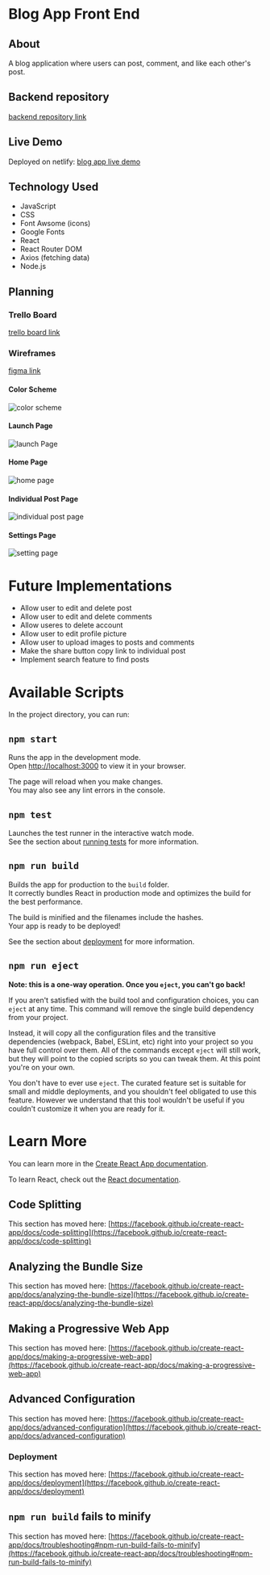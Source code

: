 # Blog App Front End

## About

A blog application where users can post, comment, and like each other's post.

## Backend repository

[backend repository link](https://github.com/mindy-d-tran/blog-app-backend)

## Live Demo

Deployed on netlify: [blog app live demo](https://main--ps-blog-app.netlify.app/)

## Technology Used

- JavaScript
- CSS
- Font Awsome (icons)
- Google Fonts
- React
- React Router DOM
- Axios (fetching data)
- Node.js

## Planning

### Trello Board

[trello board link](https://trello.com/invite/b/xMjVRQSG/ATTI0edbb0da239b30e52dd61d33368ae80f69D00CD7/ps-capstone-project)

### Wireframes

[figma link](https://www.figma.com/file/JXbIHYB3GCcf4CvyO5OFxR/Mindy-Tran-Blog-App-wireframe?type=design&node-id=0%3A1&mode=design&t=dvxGh0beVw3jv3FA-1)

#### Color Scheme

![color scheme](./color%20scheme.png)

#### Launch Page

![launch Page](./launch_page.png)

#### Home Page

![home page](./Home%20Page.png)

#### Individual Post Page

![individual post page](./one_post.png)

#### Settings Page

![setting page](./Settings.png)

# Future Implementations

- Allow user to edit and delete post
- Allow user to edit and delete comments
- Allow useres to delete account
- Allow user to edit profile picture
- Allow user to upload images to posts and comments
- Make the share button copy link to individual post
- Implement search feature to find posts

# Available Scripts

In the project directory, you can run:

## `npm start`

Runs the app in the development mode.\
Open [http://localhost:3000](http://localhost:3000) to view it in your browser.

The page will reload when you make changes.\
You may also see any lint errors in the console.

## `npm test`

Launches the test runner in the interactive watch mode.\
See the section about [running tests](https://facebook.github.io/create-react-app/docs/running-tests) for more information.

## `npm run build`

Builds the app for production to the `build` folder.\
It correctly bundles React in production mode and optimizes the build for the best performance.

The build is minified and the filenames include the hashes.\
Your app is ready to be deployed!

See the section about [deployment](https://facebook.github.io/create-react-app/docs/deployment) for more information.

## `npm run eject`

**Note: this is a one-way operation. Once you `eject`, you can't go back!**

If you aren't satisfied with the build tool and configuration choices, you can `eject` at any time. This command will remove the single build dependency from your project.

Instead, it will copy all the configuration files and the transitive dependencies (webpack, Babel, ESLint, etc) right into your project so you have full control over them. All of the commands except `eject` will still work, but they will point to the copied scripts so you can tweak them. At this point you're on your own.

You don't have to ever use `eject`. The curated feature set is suitable for small and middle deployments, and you shouldn't feel obligated to use this feature. However we understand that this tool wouldn't be useful if you couldn't customize it when you are ready for it.

# Learn More

You can learn more in the [Create React App documentation](https://facebook.github.io/create-react-app/docs/getting-started).

To learn React, check out the [React documentation](https://reactjs.org/).

## Code Splitting

This section has moved here: [https://facebook.github.io/create-react-app/docs/code-splitting](https://facebook.github.io/create-react-app/docs/code-splitting)

## Analyzing the Bundle Size

This section has moved here: [https://facebook.github.io/create-react-app/docs/analyzing-the-bundle-size](https://facebook.github.io/create-react-app/docs/analyzing-the-bundle-size)

## Making a Progressive Web App

This section has moved here: [https://facebook.github.io/create-react-app/docs/making-a-progressive-web-app](https://facebook.github.io/create-react-app/docs/making-a-progressive-web-app)

## Advanced Configuration

This section has moved here: [https://facebook.github.io/create-react-app/docs/advanced-configuration](https://facebook.github.io/create-react-app/docs/advanced-configuration)

### Deployment

This section has moved here: [https://facebook.github.io/create-react-app/docs/deployment](https://facebook.github.io/create-react-app/docs/deployment)

## `npm run build` fails to minify

This section has moved here: [https://facebook.github.io/create-react-app/docs/troubleshooting#npm-run-build-fails-to-minify](https://facebook.github.io/create-react-app/docs/troubleshooting#npm-run-build-fails-to-minify)
